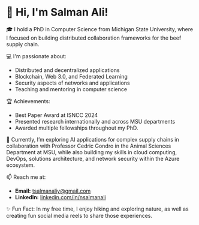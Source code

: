 # 👋 Hi, I'm Salman Ali!

🎓 I hold a PhD in Computer Science from Michigan State University, where I focused on building distributed collaboration frameworks for the beef supply chain.

💻 I'm passionate about:
- Distributed and decentralized applications
- Blockchain, Web 3.0, and Federated Learning
- Security aspects of networks and applications
- Teaching and mentoring in computer science

🏆 Achievements:
- Best Paper Award at ISNCC 2024
- Presented research internationally and across MSU departments
- Awarded multiple fellowships throughout my PhD.

🌱 Currently, I’m exploring AI applications for complex supply chains in collaboration with Professor Cedric Gondro in the Animal Sciences Department at MSU, while also building my skills in cloud computing, DevOps, solutions architecture, and network security within the Azure ecosystem.

📫 Reach me at:
- **Email:** [tsalmanaliy@gmail.com](tsalmanaliy@gmail.com)
- **LinkedIn:** [linkedin.com/in/nsalmanali](https://linkedin.com/in/nsalmanali)

✨ Fun Fact: In my free time, I enjoy hiking and exploring nature, as well as creating fun social media reels to share those experiences.
